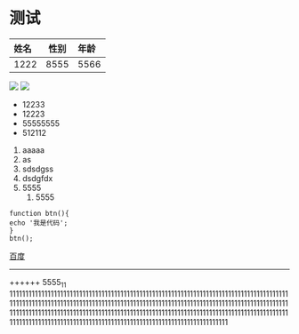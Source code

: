 # 测试 #
|姓名|性别|年龄|
|:---|:--:|:---|
|1222|8555|5566|
![](https://p0.meituan.net/dpmerchantpic/bd2a54f6da6440848d0eba8773397f56894529.jpg%40watermark%3D1%26%26r%3D1%26p%3D9%26x%3D2%26y%3D2%26relative%3D1%26o%3D20)
![](/home/tx/aaaa/1.jpg)

+ 12233
+ 12223
+ 55555555
+ 512112
1. aaaaa
2. as
3. sdsdgss
5. dsdgfdx
1. 5555
   1. 5555
```
function btn(){
echo '我是代码';
}
btn();
```
[百度](http://www.baidu.com)
******

++++++
5555<sub>11</sub>
111111111111111111111111111111111111111111111111111111111111111111111111111111111111111111111111111111111111111111111111111111111111111111111111111111111111111111111111111111111111111111111111111111111111111111111111111111111111111111111111111111111111111111111111111111111111111111111111111111111111111111111111111111111111111111111

